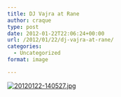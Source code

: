 ```yaml
---
title: DJ Vajra at Rane
author: craque
type: post
date: 2012-01-22T22:06:24+00:00
url: /2012/01/22/dj-vajra-at-rane/
categories:
  - Uncategorized
format: image

---
```

[<img src="https://sounding.com/blog/wp-content/uploads/2012/01/20120122-140527.jpg" alt="20120122-140527.jpg" class="alignnone size-full" />][1]

 [1]: https://sounding.com/blog/wp-content/uploads/2012/01/20120122-140527.jpg